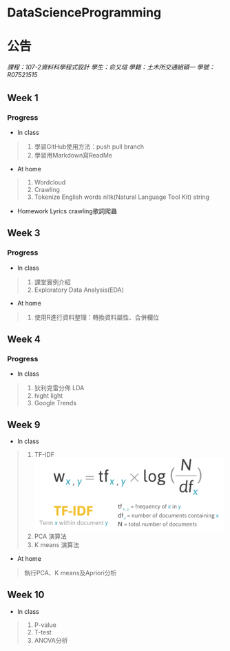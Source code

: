 # DataScienceProgramming

公告
=============

###### 課程：107-2資料科學程式設計 學生：俞又瑄 學籍：土木所交通組碩一 學號：R07521515 ######

Week 1
----
### Progress ###
* In class
>1. 學習GitHub使用方法：push pull branch
>2. 學習用Markdown寫ReadMe
 
* At home
>1. Wordcloud
>2. Crawling
>3. Tokenize English words
    nltk(Natural Language Tool Kit)
    string

* Homework
  Lyrics crawling歌詞爬蟲

Week 3
----
### Progress ###
* In class
>1. 課堂實例介紹
>2. Exploratory Data Analysis(EDA)
 
* At home
>1. 使用R進行資料整理：轉換資料屬性、合併欄位

Week 4
----
### Progress ###
* In class
>1. 狄利克雷分佈 LDA
  >1. hight light
>2. Google Trends
 
Week 9
---
* In class
>1. TF-IDF
>![image](https://github.com/YuShuanYu/DataScienceProgramming/blob/master/TF_IDF/%E8%9E%A2%E5%B9%95%E5%BF%AB%E7%85%A7%202016-04-14%20%E4%B8%8A%E5%8D%881.39.07.png)
>2. PCA 演算法
>3. K means 演算法
* At home
> 執行PCA、K means及Apriori分析

Week 10
---
* In class
> 1. P-value
> 2. T-test
> 3. ANOVA分析
